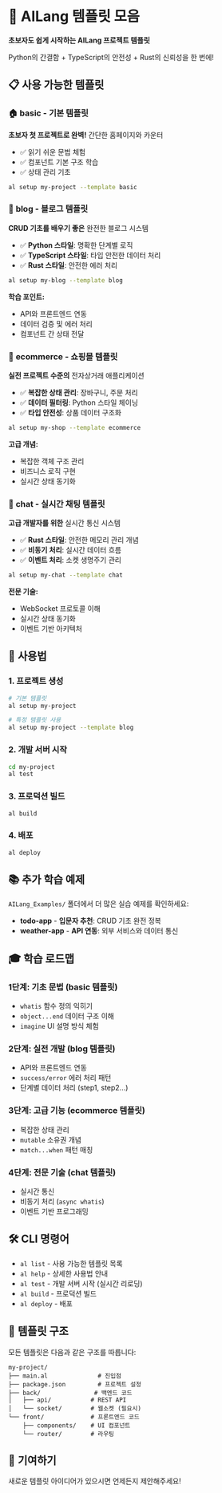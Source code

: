 # 🎯 AILang 템플릿 모음

**초보자도 쉽게 시작하는 AILang 프로젝트 템플릿**

Python의 간결함 + TypeScript의 안전성 + Rust의 신뢰성을 한 번에!

## 📋 사용 가능한 템플릿

### 🏠 **basic** - 기본 템플릿
**초보자 첫 프로젝트로 완벽!** 간단한 홈페이지와 카운터
- ✅ 읽기 쉬운 문법 체험
- ✅ 컴포넌트 기본 구조 학습
- ✅ 상태 관리 기초

```bash
al setup my-project --template basic
```

### 📝 **blog** - 블로그 템플릿  
**CRUD 기초를 배우기 좋은** 완전한 블로그 시스템
- ✅ **Python 스타일**: 명확한 단계별 로직
- ✅ **TypeScript 스타일**: 타입 안전한 데이터 처리
- ✅ **Rust 스타일**: 안전한 에러 처리

```bash
al setup my-blog --template blog
```
**학습 포인트:**
- API와 프론트엔드 연동
- 데이터 검증 및 에러 처리
- 컴포넌트 간 상태 전달

### 🛒 **ecommerce** - 쇼핑몰 템플릿
**실전 프로젝트 수준의** 전자상거래 애플리케이션
- ✅ **복잡한 상태 관리**: 장바구니, 주문 처리
- ✅ **데이터 필터링**: Python 스타일 체이닝
- ✅ **타입 안전성**: 상품 데이터 구조화

```bash
al setup my-shop --template ecommerce
```
**고급 개념:**
- 복잡한 객체 구조 관리
- 비즈니스 로직 구현
- 실시간 상태 동기화

### 💬 **chat** - 실시간 채팅 템플릿
**고급 개발자를 위한** 실시간 통신 시스템
- ✅ **Rust 스타일**: 안전한 메모리 관리 개념
- ✅ **비동기 처리**: 실시간 데이터 흐름
- ✅ **이벤트 처리**: 소켓 생명주기 관리

```bash
al setup my-chat --template chat
```
**전문 기술:**
- WebSocket 프로토콜 이해
- 실시간 상태 동기화
- 이벤트 기반 아키텍처

## 🚀 사용법

### 1. 프로젝트 생성
```bash
# 기본 템플릿
al setup my-project

# 특정 템플릿 사용
al setup my-project --template blog
```

### 2. 개발 서버 시작
```bash
cd my-project
al test
```

### 3. 프로덕션 빌드
```bash
al build
```

### 4. 배포
```bash
al deploy
```

## 📚 추가 학습 예제

`AILang_Examples/` 폴더에서 더 많은 실습 예제를 확인하세요:

- **todo-app** - **입문자 추천**: CRUD 기초 완전 정복
- **weather-app** - **API 연동**: 외부 서비스와 데이터 통신

## 🎓 학습 로드맵

### **1단계: 기초 문법** (basic 템플릿)
- `whatis` 함수 정의 익히기
- `object...end` 데이터 구조 이해
- `imagine` UI 설명 방식 체험

### **2단계: 실전 개발** (blog 템플릿)  
- API와 프론트엔드 연동
- `success/error` 에러 처리 패턴
- 단계별 데이터 처리 (step1, step2...)

### **3단계: 고급 기능** (ecommerce 템플릿)
- 복잡한 상태 관리
- `mutable` 소유권 개념
- `match...when` 패턴 매칭

### **4단계: 전문 기술** (chat 템플릿)
- 실시간 통신
- 비동기 처리 (`async whatis`)
- 이벤트 기반 프로그래밍

## 🛠️ CLI 명령어

- `al list` - 사용 가능한 템플릿 목록
- `al help` - 상세한 사용법 안내
- `al test` - 개발 서버 시작 (실시간 리로딩)
- `al build` - 프로덕션 빌드
- `al deploy` - 배포

## 📝 템플릿 구조

모든 템플릿은 다음과 같은 구조를 따릅니다:

```
my-project/
├── main.al              # 진입점
├── package.json         # 프로젝트 설정
├── back/               # 백엔드 코드
│   ├── api/           # REST API
│   └── socket/        # 웹소켓 (필요시)
└── front/             # 프론트엔드 코드
    ├── components/    # UI 컴포넌트
    └── router/        # 라우팅
```

## 🤝 기여하기

새로운 템플릿 아이디어가 있으시면 언제든지 제안해주세요!
